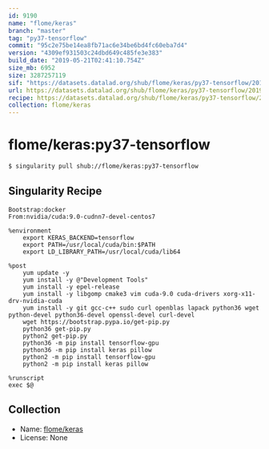 ```yaml
---
id: 9190
name: "flome/keras"
branch: "master"
tag: "py37-tensorflow"
commit: "95c2e75be14ea8fb71ac6e34be6bd4fc60eba7d4"
version: "4309ef931503c24dbd649c485fe3e383"
build_date: "2019-05-21T02:41:10.754Z"
size_mb: 6952
size: 3287257119
sif: "https://datasets.datalad.org/shub/flome/keras/py37-tensorflow/2019-05-21-95c2e75b-4309ef93/4309ef931503c24dbd649c485fe3e383.simg"
url: https://datasets.datalad.org/shub/flome/keras/py37-tensorflow/2019-05-21-95c2e75b-4309ef93/
recipe: https://datasets.datalad.org/shub/flome/keras/py37-tensorflow/2019-05-21-95c2e75b-4309ef93/Singularity
collection: flome/keras
---
```


# flome/keras:py37-tensorflow

```bash
$ singularity pull shub://flome/keras:py37-tensorflow
```

## Singularity Recipe

```singularity
Bootstrap:docker
From:nvidia/cuda:9.0-cudnn7-devel-centos7

%environment
    export KERAS_BACKEND=tensorflow
    export PATH=/usr/local/cuda/bin:$PATH
    export LD_LIBRARY_PATH=/usr/local/cuda/lib64

%post
    yum update -y
    yum install -y @"Development Tools"
    yum install -y epel-release
    yum install -y libgomp cmake3 vim cuda-9.0 cuda-drivers xorg-x11-drv-nvidia-cuda
    yum install -y git gcc-c++ sudo curl openblas lapack python36 wget python-devel python36-devel openssl-devel curl-devel
    wget https://bootstrap.pypa.io/get-pip.py
    python36 get-pip.py
    python2 get-pip.py
    python36 -m pip install tensorflow-gpu
    python36 -m pip install keras pillow
    python2 -m pip install tensorflow-gpu
    python2 -m pip install keras pillow

%runscript
exec $@
```

## Collection

 - Name: [flome/keras](https://github.com/flome/keras)
 - License: None

